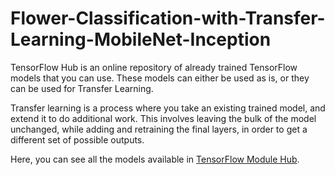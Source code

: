 # Flower-Classification-with-Transfer-Learning-MobileNet-Inception

TensorFlow Hub is an online repository of already trained TensorFlow models that you can use. These models can either be used as is, or they can be used for Transfer Learning.

Transfer learning is a process where you take an existing trained model, and extend it to do additional work. This involves leaving the bulk of the model unchanged, while adding and retraining the final layers, in order to get a different set of possible outputs.

Here, you can see all the models available in [TensorFlow Module Hub](https://tfhub.dev/).

